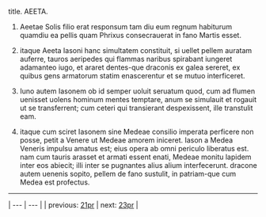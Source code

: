 title. AEETA.



1. Aeetae Solis filio erat responsum tam diu eum regnum habiturum quamdiu ea pellis quam Phrixus consecrauerat in fano Martis esset.



2. itaque Aeeta Iasoni hanc simultatem constituit, si uellet pellem auratam auferre, tauros aeripedes qui flammas naribus spirabant iungeret adamanteo iugo, et araret dentes-que draconis ex galea sereret, ex quibus gens armatorum statim enascerentur et se mutuo interficeret.



3. Iuno autem Iasonem ob id semper uoluit seruatum quod, cum ad flumen uenisset uolens hominum mentes temptare, anum se simulauit et rogauit ut se transferrent; cum ceteri qui transierant despexissent, ille transtulit eam.



4. itaque cum sciret Iasonem sine Medeae consilio imperata perficere non posse, petit a Venere ut Medeae amorem iniceret. Iason a Medea Veneris impulsu amatus est; eius opera ab omni periculo liberatus est. nam cum tauris arasset et armati essent enati, Medeae monitu lapidem inter eos abiecit; illi inter se pugnantes alius alium interfecerunt. dracone autem uenenis sopito, pellem de fano sustulit, in patriam-que cum Medea est profectus.



---

| --- | --- |
| previous: [21pr](../21pr/) | next: [23pr](../23pr/) |